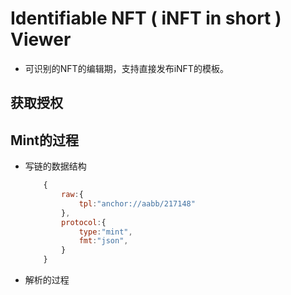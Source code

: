 # Identifiable NFT ( iNFT in short ) Viewer

- 可识别的NFT的编辑期，支持直接发布iNFT的模板。

## 获取授权

## Mint的过程

- 写链的数据结构

    ```Javascript
        {
            raw:{
                tpl:"anchor://aabb/217148"
            },
            protocol:{
                type:"mint",
                fmt:"json",
            }
        }
    ```

- 解析的过程
